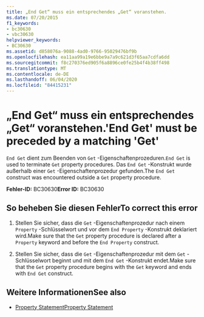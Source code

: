 ```yaml
---
title: „End Get“ muss ein entsprechendes „Get“ voranstehen.
ms.date: 07/20/2015
f1_keywords:
- bc30630
- vbc30630
helpviewer_keywords:
- BC30630
ms.assetid: d858076a-9088-4ad0-9766-95029476bf9b
ms.openlocfilehash: ea11aa99a19e6bbe9a7a9c621d3f65aa7cdfa6dd
ms.sourcegitcommit: f8c270376ed905f6a8896ce0fe25b4f4b38ff498
ms.translationtype: MT
ms.contentlocale: de-DE
ms.lasthandoff: 06/04/2020
ms.locfileid: "84415231"
---
```

# <a name="end-get-must-be-preceded-by-a-matching-get"></a><span data-ttu-id="026bb-102">„End Get“ muss ein entsprechendes „Get“ voranstehen.</span><span class="sxs-lookup"><span data-stu-id="026bb-102">'End Get' must be preceded by a matching 'Get'</span></span>
<span data-ttu-id="026bb-103">`End Get` dient zum Beenden von `Get` -Eigenschaftenprozeduren.</span><span class="sxs-lookup"><span data-stu-id="026bb-103">`End Get` is used to terminate `Get` property procedures.</span></span> <span data-ttu-id="026bb-104">Das `End Get` -Konstrukt wurde außerhalb einer `Get` -Eigenschaftenprozedur gefunden.</span><span class="sxs-lookup"><span data-stu-id="026bb-104">The `End Get` construct was encountered outside a `Get` property procedure.</span></span>  
  
 <span data-ttu-id="026bb-105">**Fehler-ID:** BC30630</span><span class="sxs-lookup"><span data-stu-id="026bb-105">**Error ID:** BC30630</span></span>  
  
## <a name="to-correct-this-error"></a><span data-ttu-id="026bb-106">So beheben Sie diesen Fehler</span><span class="sxs-lookup"><span data-stu-id="026bb-106">To correct this error</span></span>  
  
1. <span data-ttu-id="026bb-107">Stellen Sie sicher, dass die `Get` -Eigenschaftenprozedur nach einem `Property` -Schlüsselwort und vor dem `End Property` -Konstrukt deklariert wird.</span><span class="sxs-lookup"><span data-stu-id="026bb-107">Make sure that the `Get` property procedure is declared after a `Property` keyword and before the `End Property` construct.</span></span>  
  
2. <span data-ttu-id="026bb-108">Stellen Sie sicher, dass die `Get` -Eigenschaftenprozedur mit dem `Get` -Schlüsselwort beginnt und mit dem `End Get` -Konstrukt endet.</span><span class="sxs-lookup"><span data-stu-id="026bb-108">Make sure that the `Get` property procedure begins with the `Get` keyword and ends with `End Get` construct.</span></span>  
  
## <a name="see-also"></a><span data-ttu-id="026bb-109">Weitere Informationen</span><span class="sxs-lookup"><span data-stu-id="026bb-109">See also</span></span>

- [<span data-ttu-id="026bb-110">Property Statement</span><span class="sxs-lookup"><span data-stu-id="026bb-110">Property Statement</span></span>](../language-reference/statements/property-statement.md)
